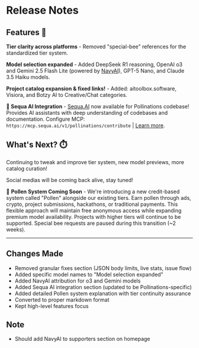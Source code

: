 # Release Notes

## Features 👀

**Tier clarity across platforms** - Removed "special-bee" references for the standardized tier system.

**Model selection expanded** - Added DeepSeek R1 reasoning, OpenAI o3 and Gemini 2.5 Flash Lite (powered by [NavyAI](https://api.navy)), GPT-5 Nano, and Claude 3.5 Haiku models.

**Project catalog expansion & fixed links!** - Added: aitoolbox.software, Visiora, and Botzy AI to Creative/Chat categories.

**🧠 Sequa AI Integration** - [Sequa.AI](https://sequa.ai) now available for Pollinations codebase! Provides AI assistants with deep understanding of codebases and documentation. Configure MCP: `https://mcp.sequa.ai/v1/pollinations/contribute` | [Learn more](https://sequa.ai).

## What's Next? ⏱️

Continuing to tweak and improve tier system, new model previews, more catalog curation!

Social medias will be coming back alive, stay tuned!

🐝 **Pollen System Coming Soon** - We're introducing a new credit-based system called "Pollen" alongside our existing tiers. Earn pollen through ads, crypto, project submissions, hackathons, or traditional payments. This flexible approach will maintain free anonymous access while expanding premium model availability. Projects with higher tiers will continue to be supported. Special bee requests are paused during this transition (~2 weeks).

---

## Changes Made
- Removed granular fixes section (JSON body limits, live stats, issue flow)
- Added specific model names to "Model selection expanded"
- Added NavyAI attribution for o3 and Gemini models
- Added Sequa AI integration section (updated to be Pollinations-specific)
- Added detailed Pollen system explanation with tier continuity assurance
- Converted to proper markdown format
- Kept high-level features focus

## Note
- Should add NavyAI to supporters section on homepage
